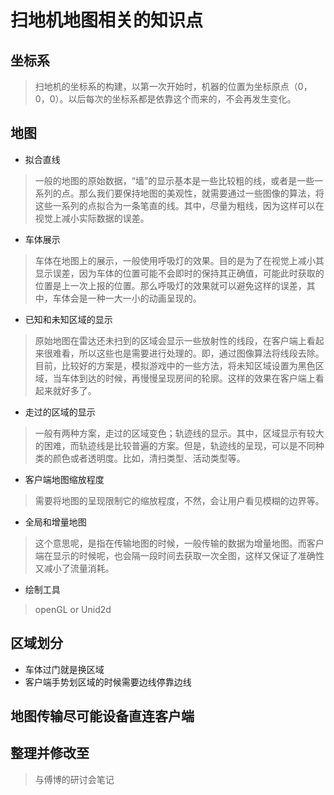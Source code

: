 # 扫地机地图相关的知识点

## 坐标系
>扫地机的坐标系的构建，以第一次开始时，机器的位置为坐标原点（0，0，0）。以后每次的坐标系都是依靠这个而来的，不会再发生变化。
## 地图
* 拟合直线
>一般的地图的原始数据，“墙”的显示基本是一些比较粗的线，或者是一些一系列的点。那么我们要保持地图的美观性，就需要通过一些图像的算法，将这些一系列的点拟合为一条笔直的线。其中，尽量为粗线，因为这样可以在视觉上减小实际数据的误差。
* 车体展示
>车体在地图上的展示，一般使用呼吸灯的效果。目的是为了在视觉上减小其显示误差，因为车体的位置可能不会即时的保持其正确值，可能此时获取的位置是上一次上报的位置。那么呼吸灯的效果就可以避免这样的误差，其中，车体会是一种一大一小的动画呈现的。
* 已知和未知区域的显示
>原始地图在雷达还未扫到的区域会显示一些放射性的线段，在客户端上看起来很难看，所以这些也是需要进行处理的。即，通过图像算法将线段去除。目前，比较好的方案是，模拟游戏中的一些方法，将未知区域设置为黑色区域，当车体到达的时候，再慢慢呈现房间的轮廓。这样的效果在客户端上看起来就好多了。
* 走过的区域的显示
>一般有两种方案，走过的区域变色；轨迹线的显示。其中，区域显示有较大的困难，而轨迹线是比较普遍的方案。但是，轨迹线的呈现，可以是不同种类的颜色或者透明度。比如，清扫类型、活动类型等。
* 客户端地图缩放程度
>需要将地图的呈现限制它的缩放程度，不然，会让用户看见模糊的边界等。
* 全局和增量地图
>这个意思呢，是指在传输地图的时候，一般传输的数据为增量地图。而客户端在显示的时候呢，也会隔一段时间去获取一次全图，这样又保证了准确性又减小了流量消耗。
* 绘制工具
>openGL or Unid2d
## 区域划分
* 车体过门就是换区域
* 客户端手势划区域的时候需要边线停靠边线
## 地图传输尽可能设备直连客户端

## 整理并修改至
>与傅博的研讨会笔记
